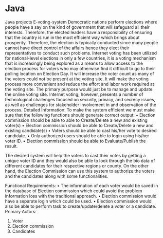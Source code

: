# Java
Java projects
E-voting-system
Democratic nations perform elections where people have a say on the kind of government that will safeguard all their interests. Therefore, the elected leaders have a responsibility of ensuring that the country is run in the most efficient way which brings about prosperity. Therefore, the election is typically conducted since many people cannot have direct control of the affairs hence they elect their representatives to conduct such problems. Internet voting has been utilized for national-level elections in only a few countries, it is a voting mechanism that is increasingly being explored as a means to allow access to the election process for voters who may otherwise find it difficult to go to their polling location on Election Day. It will increase the voter count as many of the voters could not be present at the voting site. It will make the voting process more convenient and reduce the effort and labor work required at the voting site. The primary purpose would just be to manage and update the online voting site.
Internet voting, however, presents a number of technological challenges focused on security, privacy, and secrecy issues, as well as challenges for stakeholder involvement in and observation of the process.
Detailed Information:
To make the system efficient we must make sure that the following functions should generate correct output:
•	Election commission should be able to able to Create/Delete a new and existing voter(s)
•	Election commission should be able to Create/Delete a new and  existing candidate(s)
•	Voters should be able to cast his/her vote to desired candidate.
•	Only authorized users should be able to login using his/her voter ID.
•	Election commission should be able to Evaluate/Publish the result.
 
The desired system will help the voters to cast their votes by getting a unique voter ID and they would also be able to look through the bio data of different candidates for their respective regions or county. On the other hand, the Election Commission can use this system to authorize the voters and the candidates along with some functionalities.

Functional Requirements:
•	The information of each voter would be saved in the database of Election commission which could avoid the problem information loss with the traditional approach.
•	Election commission would have a separate login which could be used.
•	Election commission would also be able to perform task to create/update/delete a voter or a candidate.
Primary Actors:
1.	Voter
2.	Election commission
3.	Candidates
